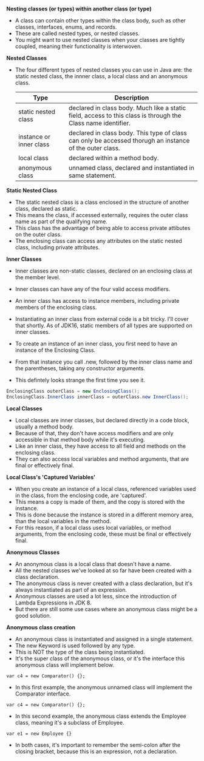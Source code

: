 **Nesting classes (or types) within another class (or type)**
- A class can contain other types within the class body, such as other classes, interfaces, enums, and records.
- These are called nested types, or nested classes. 
- You might want to use nested classes when your classes are tightly coupled, meaning their functionality is interwoven.

**Nested Classes**
- The four different types of nested classes you can use in Java are: the static nested class, the innner class, a local class and an anonymous class.
  
  | Type                    | Description                                                                                                  |
  |-------------------------|--------------------------------------------------------------------------------------------------------------|
  | static nested class     | declared in class body. Much like a static field, access to this class is through the Class name identifier. |
  | instance or inner class | declared in class body. This type of class can only be accessed thorugh an instance of the outer class.      |
  | local class             | declared within a method body.                                                                               |
  | anonymous class         | unnamed class, declared and instantiated in same statement.                                                  |

**Static Nested Class**
- The static nested class is a class enclosed in the structure of another class, declared as static.
- This means the class, if accessed externally, requires the outer class name as part of the qualifying name.
- This class has the advantage of being able to access private attibutes on the outer class.
- The enclosing class can access any attributes on the static nested class, including private attributes.

**Inner Classes**
- Inner classes are non-static classes, declared on an enclosing class at the member level.
- Inner classes can have any of the four valid access modifiers. 
- An inner class has access to instance members, including private members of the enclosing class.
- Instantiating an inner class from external code is a bit tricky. I'll cover that shortly. As of JDK16, static members of all types are supported on inner classes.

- To create an instance of an inner class, you first need to have an instance of the Enclosing Class. 
- From that instance you call .new, followed by the inner class name and the parentheses, taking any constructor arguments. 
- This defintely looks strange the first time you see it.

```java
EnclosingClass outerClass = new EnclosingClass();
EnclosingClass.InnerClass innerClass = outerClass.new InnerClass();
```

**Local Classes**
- Local classes are inner classes, but declared directly in a code block, usually a method body.
- Because of that, they don't have access modifiers and are only accessible in that method body while it's executing.
- Like an inner class, they have access to all field and methods on the enclosing class. 
- They can also access local variables and method arguments, that are final or effectively final. 

**Local Class's 'Captured Variables'**
- When you create an instance of a local class, referenced variables used in the class, from the enclosing code, are 'captured'.
- This means a copy is made of them, and the copy is stored with the instance. 
- This is done because the instance is stored in a different memory area, than the local variables in the method. 
- For this reason, if a local class uses local variables, or method arguments, from the enclosing code, these must be final or effectively final.

**Anonymous Classes**
- An anonymous class is a local class that doesn't have a name.
- All the nested classes we've looked at so far have been created with a class declaration.
- The anonymous class is never created with a class declaration, but it's always instantiated as part of an expression.
- Anonymous classes are used a lot less, since the introduction of Lambda Expressions in JDK 8.
- But there are still some use cases where an anonymous class might be a good solution.

**Anonymous class creation**
- An anonymous class is instantiated and assigned in a single statement. 
- The new Keyword is used followed by any type.
- This is NOT the type of the class being instantiated. 
- It's the super class of the anonymous class, or it's the interface this anonymous class will implement below.

<code>var c4 = new Comparator<StoreEmployee>() {};</code>
- In this first example, the anonymous unnamed class will implement the Comparator interface.

<code>var c4 = new Comparator<StoreEmployee>() {};</code>

- In this second example, the anonymous class extends the Employee class, meaning it's a subclass of Employee.

<code>var e1 = new Employee {}</code>

- In both cases, it's important to remember the semi-colon after the closing bracket, because this is an expression, not a declaration.